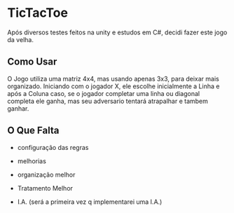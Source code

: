 # TicTacToe

Após diversos testes feitos na unity e estudos em C#, decidi fazer este jogo da velha.


## Como Usar

O Jogo utiliza uma matriz 4x4, mas usando apenas 3x3, para deixar mais organizado.
Iniciando com o jogador X, ele escolhe inicialmente a Linha e após a Coluna
caso, se o jogador completar uma linha ou diagonal completa ele ganha, mas seu adversario tentará atrapalhar e tambem ganhar.

## O Que Falta

- configuração das regras

- melhorias

- organização melhor 

- Tratamento Melhor

- I.A. (será a primeira vez q implementarei uma I.A.)